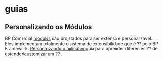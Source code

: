 # guias
## Personalizando os Módulos
BP Comercial [módulos](https://docs.abp.io/en/commercial/7.2/modules/index "") são projetados para ser extensa e personalizável. Eles implementam totalmente o sistema de extensibilidade que é ⁇  pelo BP Framework. [Personalizando o aplicativo](https://docs.abp.io/en/abp/latest/Customizing-Application-Modules-Guide "")guia para aprender diferentes ⁇  de estender/customizar um ⁇ .
